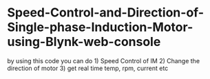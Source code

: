 # Speed-Control-and-Direction-of-Single-phase-Induction-Motor-using-Blynk-web-console
by using this code you can do 1) Speed Control of IM 2) Change the direction of motor 3) get real time temp, rpm, current etc
